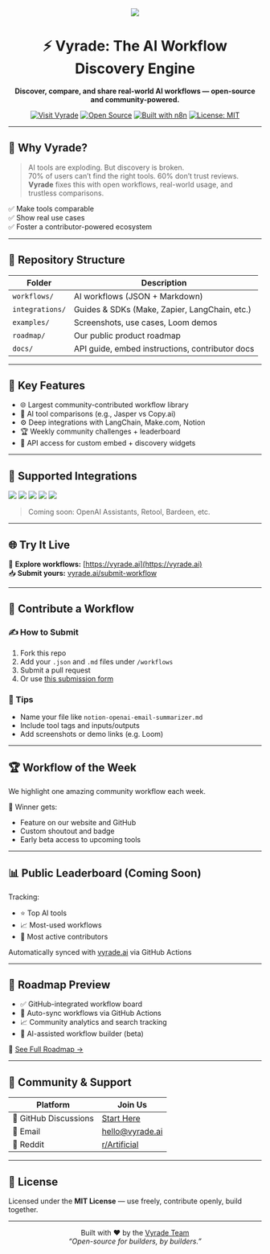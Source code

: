 <div align="center">
  <img src="https://www.vyrade.ai/wp-content/uploads/2025/06/VyradeGithubBanner.gif" />

# ⚡ Vyrade: The AI Workflow Discovery Engine

<p align="center"><strong>Discover, compare, and share real-world AI workflows — open-source and community-powered.</strong></p>

[![Visit Vyrade](https://img.shields.io/badge/Visit%20Website-vyrade.ai-0A0A23?style=for-the-badge&logo=vercel&logoColor=white)](https://vyrade.ai)
[![Open Source](https://img.shields.io/badge/Open%20Source-Yes-success?style=for-the-badge&logo=github)](https://github.com/vyradeAI)
[![Built with n8n](https://img.shields.io/badge/Built%20With-n8n-blue?style=for-the-badge&logo=n8n)](https://n8n.io/)
[![License: MIT](https://img.shields.io/badge/License-MIT-yellow?style=for-the-badge)](LICENSE)

</div>

---

## 📌 Why Vyrade?

> AI tools are exploding. But discovery is broken.  
> 70% of users can’t find the right tools. 60% don’t trust reviews.  
> **Vyrade** fixes this with open workflows, real-world usage, and trustless comparisons.

✅ Make tools comparable  
✅ Show real use cases  
✅ Foster a contributor-powered ecosystem

---

## 📁 Repository Structure

| Folder         | Description |
|----------------|-------------|
| `workflows/`   | AI workflows (JSON + Markdown) |
| `integrations/`| Guides & SDKs (Make, Zapier, LangChain, etc.) |
| `examples/`    | Screenshots, use cases, Loom demos |
| `roadmap/`     | Our public product roadmap |
| `docs/`        | API guide, embed instructions, contributor docs |

---

## 🚀 Key Features

- 🌐 Largest community-contributed workflow library  
- 🧠 AI tool comparisons (e.g., Jasper vs Copy.ai)  
- ⚙️ Deep integrations with LangChain, Make.com, Notion  
- 🏆 Weekly community challenges + leaderboard  
- 🔌 API access for custom embed + discovery widgets

---

## 🔌 Supported Integrations

<p align="left">
  <img src="https://img.shields.io/badge/Make.com-5936FF?logo=make&logoColor=white" />
  <img src="https://img.shields.io/badge/Zapier-FF4A00?logo=zapier&logoColor=white" />
  <img src="https://img.shields.io/badge/LangChain-black?logo=python&logoColor=white" />
  <img src="https://img.shields.io/badge/Notion-000000?logo=notion&logoColor=white" />
  <img src="https://img.shields.io/badge/Clay-black?logo=clay&logoColor=white" />
</p>

> Coming soon: OpenAI Assistants, Retool, Bardeen, etc.

---

## 🌐 Try It Live

🔗 **Explore workflows:** [https://vyrade.ai](https://vyrade.ai)  
📥 **Submit yours:** [vyrade.ai/submit-workflow](https://vyrade.ai/submit-workflow)

---

## 🧩 Contribute a Workflow

### ✍️ How to Submit
1. Fork this repo  
2. Add your `.json` and `.md` files under `/workflows`  
3. Submit a pull request  
4. Or use [this submission form](https://vyrade.ai/submit-workflow)

### 🧠 Tips
- Name your file like `notion-openai-email-summarizer.md`
- Include tool tags and inputs/outputs
- Add screenshots or demo links (e.g. Loom)

---

## 🏆 Workflow of the Week

We highlight one amazing community workflow each week.

🏅 Winner gets:
- Feature on our website and GitHub
- Custom shoutout and badge
- Early beta access to upcoming tools

---

## 📊 Public Leaderboard (Coming Soon)

Tracking:
- ⭐ Top AI tools
- 📈 Most-used workflows
- 👥 Most active contributors

Automatically synced with [vyrade.ai](https://vyrade.ai) via GitHub Actions

---

## 🧭 Roadmap Preview

- ✅ GitHub-integrated workflow board  
- 🔄 Auto-sync workflows via GitHub Actions  
- 📈 Community analytics and search tracking  
- 🤖 AI-assisted workflow builder (beta)

🔗 [See Full Roadmap →](./roadmap/ROADMAP.md)

---

## 🤝 Community & Support

| Platform | Join Us |
|----------|---------|
| 💬 GitHub Discussions | [Start Here](https://github.com/vyradeAI/official-vyrade-ai-workflow-leaderboard/discussions) |
| 📮 Email | [hello@vyrade.ai](mailto:hello@vyrade.ai) |
| 🧵 Reddit | [r/Artificial](https://reddit.com/r/artificial) |

---

## 📜 License

Licensed under the **MIT License** — use freely, contribute openly, build together.

---

<div align="center">

Built with ❤️ by the [Vyrade Team](https://vyrade.ai/team)  
_“Open-source for builders, by builders.”_

</div>
